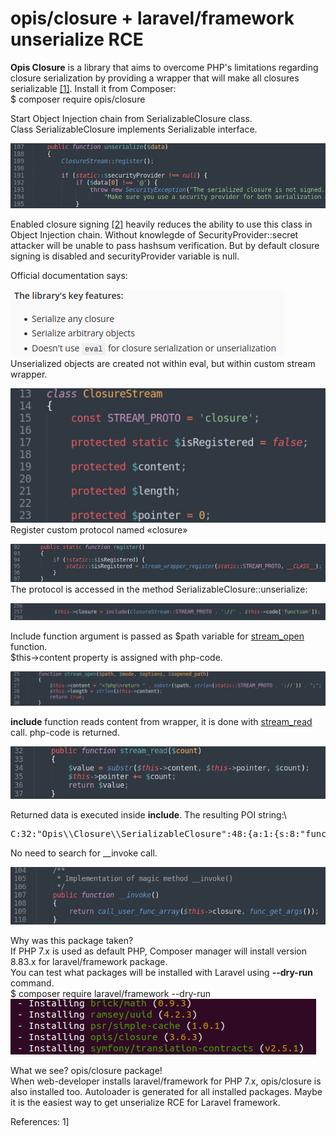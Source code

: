 # opis/closure + laravel/framework unserialize RCE

**Opis Closure** is a library that aims to overcome PHP's limitations regarding closure serialization by providing a wrapper that will make all closures serializable [\[1\]](https://opis.io/closure/3.x/). Install it from Composer:\
$ composer require opis/closure

Start Object Injection chain from SerializableClosure class.\
Class SerializableClosure implements Serializable interface.

![](./images/opis_doc_html_1b9913e374913f3e.png)

Enabled closure signing [\[2\]](https://opis.io/closure/3.x/security.html) heavily reduces the ability to use this class in Object Injection chain. Without knowlegde of SecurityProvider::secret attacker will be unable to pass hashsum verification. But by default closure signing is disabled and securityProvider variable is null.

Official documentation says:

![](./images/opis_doc_html_ae2f6139702fae29.png)
Unserialized objects are created not within eval, but within custom stream wrapper.

![](./images/opis_doc_html_a8bd575581f00283.png)
Register custom protocol named «closure»

![](./images/opis_doc_html_c40565335f57429a.png)
The protocol is accessed in the method SerializableClosure::unserialize:

![](./images/opis_doc_html_4dcf35cd8f1b14e0.png)

Include function argument is passed as $path variable for [stream\_open](https://www.php.net/manual/ru/streamwrapper.stream-open.php) function.\
$this→content property is assigned with php-code.

![](./images/opis_doc_html_f3e18164abcb3a0c.png)

**include** function reads content from wrapper, it is done with [stream\_read](https://www.php.net/manual/en/streamwrapper.stream-read.php) call. php-code is returned.

![](./images/opis_doc_html_b5906dc34144216c.png)

Returned data is executed inside **include**. The resulting POI string:\
<pre>
C:32:"Opis\\Closure\\SerializableClosure":48:{a:1:{s:8:"function";s:19:"system('uname -a');";}}
</pre>
No need to search for \_\_invoke call.

![](./images/opis_doc_html_6896a5a96aca7b68.png)

Why was this package taken?\
If PHP 7.x is used as default PHP, Composer manager will install version 8.83.x for laravel/framework package.\
You can test what packages will be <span lang="en-US">installed with Laravel using</span> **--dry-run** command.\
$ composer require laravel/framework --dry-run\
![](./images/opis_doc_html_747bb64c32d76432.png)

What we see? opis/closure package!\
When web-developer installs laravel/framework for PHP 7.x, opis/closure is also installed too. Autoloader is generated for all installed packages. Maybe it is the easiest way to get unserialize RCE for Laravel framework.

References: 
1] 